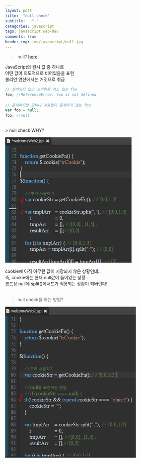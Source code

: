```yaml
---
layout: post
title:  "null check"
subtitle:   "-"
categories: javascript
tags: javascript web-dev
comments: true
header-img: img/javascript/null.jpg
---
```


> null? [here](https://developer.mozilla.org/ko/docs/Web/JavaScript/Reference/Global_Objects/null)  

JavaScript의 원시 값 중 하나로  
어떤 값이 의도적으로 비어있음을 표현  
불리언 연산에서는 거짓으로 취급  

```javascript
// 정의되지 않고 초기화된 적도 없는 foo
foo; //ReferenceError: foo is not defined

// 존재하지만 값이나 자료형이 존재하지 않는 foo
var foo = null;
foo; //null
```
<br>
> null check WHY?  

![why_null_chk](/assets/img/javascript/why_null_chk.png)  

cookie에 아직 아무런 값이 저장되지 않은 상황인데..  
즉, cookie에는 현재 null값이 들어있는 상황..  
코드상 null에 split()메서드가 적용되는 상황이 되버린다!  
<br>
> null check을 하는 방법?  

![check_null_how](/assets/img/javascript/check_null_how.png)  
